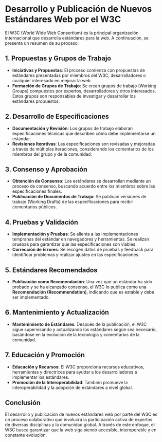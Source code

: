 # Desarrollo y Publicación de Nuevos Estándares Web por el W3C

El W3C (World Wide Web Consortium) es la principal organización internacional que desarrolla estándares para la web. A continuación, se presenta un resumen de su proceso:

## 1. Propuestas y Grupos de Trabajo
- **Iniciativas y Propuestas**: El proceso comienza con propuestas de estándares presentadas por miembros del W3C, desarrolladores o cualquier interesado en mejorar la web.
- **Formación de Grupos de Trabajo**: Se crean grupos de trabajo (Working Groups) compuestos por expertos, desarrolladores y otros interesados. Estos grupos son responsables de investigar y desarrollar los estándares propuestos.

## 2. Desarrollo de Especificaciones
- **Documentación y Revisión**: Los grupos de trabajo elaboran especificaciones técnicas que describen cómo debe implementarse un estándar.
- **Revisiones Iterativas**: Las especificaciones son revisadas y mejoradas a través de múltiples iteraciones, considerando los comentarios de los miembros del grupo y de la comunidad.

## 3. Consenso y Aprobación
- **Obtención de Consenso**: Los estándares se desarrollan mediante un proceso de consenso, buscando acuerdo entre los miembros sobre las especificaciones finales.
- **Publicación de Documentos de Trabajo**: Se publican versiones de trabajo (Working Drafts) de las especificaciones para recibir comentarios públicos.

## 4. Pruebas y Validación
- **Implementación y Pruebas**: Se alienta a las implementaciones tempranas del estándar en navegadores y herramientas. Se realizan pruebas para garantizar que las especificaciones son viables.
- **Corrección de Errores**: Se recogen datos de pruebas y feedback para identificar problemas y realizar ajustes en las especificaciones.

## 5. Estándares Recomendados
- **Publicación como Recomendación**: Una vez que un estándar ha sido probado y se ha alcanzado consenso, el W3C lo publica como una **Recomendación (Recommendation)**, indicando que es estable y debe ser implementado.

## 6. Mantenimiento y Actualización
- **Mantenimiento de Estándares**: Después de la publicación, el W3C sigue supervisando y actualizando los estándares según sea necesario, basándose en la evolución de la tecnología y comentarios de la comunidad.

## 7. Educación y Promoción
- **Educación y Recursos**: El W3C proporciona recursos educativos, herramientas y directrices para ayudar a los desarrolladores a implementar los estándares.
- **Promoción de la Interoperabilidad**: También promueve la interoperabilidad y la adopción de estándares a nivel global.

## Conclusión
El desarrollo y publicación de nuevos estándares web por parte del W3C es un proceso colaborativo que involucra la participación activa de expertos de diversas disciplinas y la comunidad global. A través de este enfoque, el W3C busca garantizar que la web siga siendo accesible, interoperable y en constante evolución.
